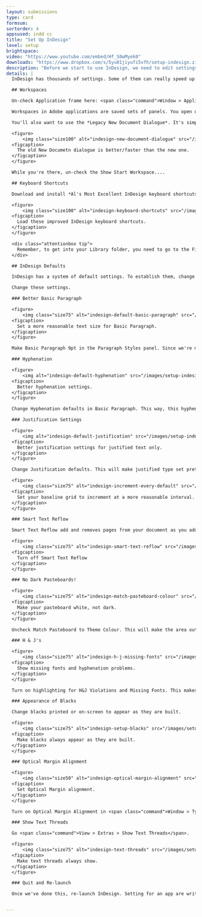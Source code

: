 ```yaml
---
layout: submissions
type: card
formsum: 
sortorder: 4
appsused: indd cc
title: "Set Up InDesign"
level: setup
brightspace: 
video: "https://www.youtube.com/embed/Hf_S0wMyek0"
downloads: "https://www.dropbox.com/s/5yu01jiyufi5vfh/setup-indesign.zip?dl=1"
description: "Before we start to use InDesign, we need to edit settings to make it work better for us. We'll even modify the default settings for the entire application."
details: |
  InDesign has thousands of settings. Some of them can really speed up our work. Let's change a few to make sure the application works best for us.

  ## Workspaces

  Un-check Application frame here: <span class="command">Window > Application Frame</span>.

  Workspaces in Adobe applications are saved sets of panels. You open only panels you want. Position them where you want them, then save them as a Workspace. To do so, go <span class="command">Window > Workspace > New Workspace...</span>, then save it with your first name.

  You'll also want to use the *Legacy New Document Dialogue*. It's simpler and faster.

  <figure>
      <img class="size100" alt="indesign-new-document-dialogue" src="/images/setup-indesign/indesign-new-document-dialogue.jpg">
  <figcaption>
    The old New Documetn dialogue is better/faster than the new one.
  </figcaption>
  </figure>

  While you're there, un-check the Show Start Workspace....

  ## Keyboard Shortcuts

  Download and install *Al's Most Excellent InDesign keyboard shortcuts*. Unzip the file, then move it here:

  <figure>
      <img class="size100" alt="indesign-keyboard-shortcuts" src="/images/setup-indesign/indesign-shortcuts-file-path.jpg">
  <figcaption>
    Load these improved InDesign keyboard shortcuts.
  </figcaption>
  </figure>

  <div class="attentionbox tip">
    Remember, to get into your Library folder, you need to go to the Finder's Go menu. Hold the Option key, then click on Library.
  </div>

  ## InDesign Defaults

  InDesign has a system of default settings. To establish them, change settings <mark>with no document open</mark>. Each new document your create after this will have those settings.

  Change these settings.

  ### Better Basic Paragraph

  <figure>
      <img class="size75" alt="indesign-default-basic-paragraph" src="/images/setup-indesign/indesign-default-basic-paragraph.jpg">
  <figcaption>
    Set a more reasonable text size for Basic Paragraph.
  </figcaption>
  </figure>

  Make Basic Paragraph 9pt in the Paragraph Styles panel. Since we're making the default font size 9 points, we should change the default baseline grid to the corresponding leading size, which is 10.8 points.

  ### Hyphenation

  <figure>
      <img alt="indesign-default-hyphenation" src="/images/setup-indesign/indesign-default-hyphenation.jpg">
  <figcaption>
    Better hyphenation settings.
  </figcaption>
  </figure>

  Change Hyphenation defaults in Basic Paragraph. This way, this hyphenation will be the default in all future documents. If it's not right in some document you're working in, you can always make changes in that document.

  ### Justification Settings

  <figure>
      <img alt="indesign-default-justification" src="/images/setup-indesign/indesign-default-justification.jpg">
  <figcaption>
    Better justification settings for justified text only.
  </figcaption>
  </figure>

  Change Justification defaults. This will make justified type set prettier. It makes the spaces between words, letters and glyphs flexible in small amounts. They're really subtle changes, but they make a big difference over long lengths of text.

  <figure>
      <img class="size75" alt="indesign-increment-every-default" src="/images/setup-indesign/indesign-increment-every-default.jpg">
  <figcaption>
    Set your baseline grid to increment at a more reasonable interval.
  </figcaption>
  </figure>

  ### Smart Text Reflow

  Smart Text Reflow add and removes pages from your document as you add or remove text. It does it automatically. It's quite surprising, if you don't know why it's happening. Let's turn it off.

  <figure>
      <img class="size75" alt="indesign-smart-text-reflow" src="/images/setup-indesign/indesign-smart-text-reflow.jpg">
  <figcaption>
    Turn off Smart Text Reflow
  </figcaption>
  </figure>

  ### No Dark Pasteboards!

  <figure>
      <img class="size75" alt="indesign-match-pasteboard-colour" src="/images/setup-indesign/indesign-match-pasteboard-colour.jpg">
  <figcaption>
    Make your pasteboard white, not dark.
  </figcaption>
  </figure>

  Uncheck Match Pasteboard to Theme Colour. This will make the area outside your pages white rather than grey. Grey is just silly. You can lose artwork on a grey background. I think Adobe sets it to grey to look stylish, but it's not functional.

  ### H & J's

  <figure>
      <img class="size75" alt="indesign-h-j-missing-fonts" src="/images/setup-indesign/indesign-h-j-missing-fonts.jpg">
  <figcaption>
    Show missing fonts and hyphenation problems.
  </figcaption>
  </figure>

  Turn on highlighting for H&J Violations and Missing Fonts. This makes it that missing fonts and  hyphenation & justification problems get highlighted in yellow so you can resolve issues.

  ### Appearance of Blacks

  Change blacks printed or on-screen to appear as they are built.

  <figure>
      <img class="size75" alt="indesign-setup-blacks" src="/images/setup-indesign/indesign-setup-blacks.jpg">
  <figcaption>
    Make blacks always appear as they are built.
  </figcaption>
  </figure>

  ### Optical Margin Alignment

  <figure>
      <img class="size50" alt="indesign-optical-margin-alignment" src="/images/setup-indesign/indesign-optical-margin-alignment.jpg">
  <figcaption>
    Set Optical Margin alignment.
  </figcaption>
  </figure>

  Turn on Optical Margin Alignment in <span class="command">Window > Type > Story</span> panel. The number in this panel should always match the body copy text size. It makes glyphs exceed the text frames by a bit. This makes the margin alignment look straighter.

  ### Show Text Threads

  Go <span class="command">View > Extras > Show Text Threads</span>.

  <figure>
      <img class="size75" alt="indesign-text-threads" src="/images/setup-indesign/indesign-text-threads.jpg">
  <figcaption>
    Make text threads always show.
  </figcaption>
  </figure>

  ### Quit and Re-launch

  Once we've done this, re-launch InDesign. Setting for an app are written to disk when you quit the app. So it's a good idea to quit and re-launch.


---
```

